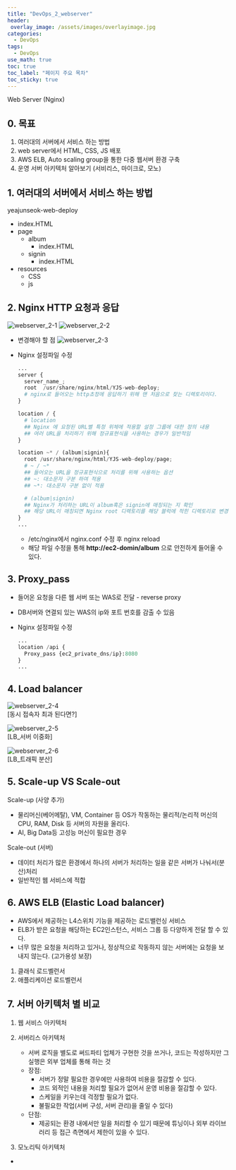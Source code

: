 ```yaml
---
title: "DevOps_2_webserver"
header:
 overlay_image: /assets/images/overlayimage.jpg
categories:
  - DevOps
tags:
  - DevOps
use_math: true
toc: true
toc_label: "페이지 주요 목차"
toc_sticky: true
---
```

Web Server (Nginx)

## 0. 목표
1. 여러대의 서버에서 서비스 하는 방법
2. web server에서 HTML, CSS, JS 배포
3. AWS ELB, Auto scaling group을 통한 다중 웹서버 환경 구축
4. 운영 서버 아키텍처 알아보기 (서비리스, 마이크로, 모노)

## 1. 여러대의 서버에서 서비스 하는 방법  

yeajunseok-web-deploy
- index.HTML         
- page                
  - album          
    - index.HTML     
  - signin           
    - index.HTML    
- resources         
  - CSS  
  - js  

## 2. Nginx HTTP 요청과 응답
![webserver_2-1](/assets/images/day2.jpg)
![webserver_2-2](/assets/images/2주차-2.png)

* 변경해야 할 점
![webserver_2-3](/assets/images/2주차-3.png)

* Nginx 설정파일 수정  
  ```python
  ...
  server {
    server_name_;
    root  /usr/share/nginx/html/YJS-web-deploy;
    # nginx로 들어오는 http쵸정에 응답하기 위해 맨 처음으로 찾는 디렉토리이다.
  }

  location / {
    # location
    ## Nginx 에 요청된 URL별 특정 위체에 적용할 설정 그룹에 대한 정의 내용
    ## 여러 URL을 처리하기 위해 정규표현식을 사용하는 경우가 일반적임
  }

  location ~* / (album|signin){
    root /usr/share/nginx/html/YJS-web-deploy/page;
    # ~ / ~*
    ## 들어오는 URL을 정규표현식으로 처리를 위해 사용하는 옵션
    ## ~: 대소문자 구분 하여 적용
    ## ~*: 대소문자 구분 없이 적용

    # (album|signin)
    ## Nginx가 처리하는 URL이 album혹은 signin에 매칭되는 지 확인
    ## 해당 URL이 매칭되면 Nginx root 디렉토리를 해당 블럭에 적힌 디렉토리로 변경
  }
  ...
  ```
  - /etc/nginx에서 nginx.conf 수정 후 nginx reload
  - 해당 파일 수정을 통해 **http://ec2-domin/album** 으로 안전하게 들어올 수 있다.



## 3. Proxy_pass
* 들어온 요청을 다른 웹 서버 또는 WAS로 전달 - reverse proxy
* DB서버와 연결되 있는 WAS의 ip와 포트 번호를 감출 수 있음
* Nginx 설정파일 수정  

  ```python
  ...
  location /api {
    Proxy_pass {ec2_private_dns/ip}:8080
  }
  ...
  ```

## 4. Load balancer
![webserver_2-4](/assets/images/2주차-4.png)  
[동시 접속자 최과 된다면?]  

![webserver_2-5](/assets/images/2주차-5.png)  
[LB_서버 이중화]  

![webserver_2-6](/assets/images/2주차-6.png)  
[LB_트래픽 분산]  

## 5. Scale-up VS Scale-out
Scale-up (사양 추가)  
- 물리머신(베어메탈), VM, Container 등 OS가 작동하는 물리적/논리적 머신의 CPU, RAM, Disk 등 서버의 자원을 올리다.
- AI, Big Data등 고성능 머신이 필요한 경우  

Scale-out (서버)
- 데이터 처리가 많은 환경에서 하나의 서버가 처리하는 일을 같은 서버가 나눠서(분산)처리
- 일반적인 웹 서비스에 적합  
  
## 6. AWS ELB (Elastic Load balancer)
- AWS에서 제공하는 L4스위치 기능을 제공하는 로드밸런싱 서비스
- ELB가 받은 요청을 해당하는 EC2인스턴스, 서비스 그룹 등 다양하게 전달 할 수 있다.
- 너무 많은 요청을 처리하고 있거나, 정상적으로 작동하지 않는 서버에는 요청을 보내지 않는다. (고가용성 보장)

1. 클래식 로드벨런서
2. 애플리케이션 로드벨런서

## 7. 서버 아키텍처 별 비교
1. 웹 서비스 아키텍처
2. 서버리스 아키텍처
   - 서버 로직을 별도로 써드파티 업체가 구현한 것을 쓰거나, 코드는 작성하지만 그 실행은 외부 업체를 통해 하는 것
   - 장점:
     - 서버가 정말 필요한 경우에만 사용하여 비용을 절감할 수 있다.
     - 코드 외적인 내용을 처리할 필요가 없어서 운영 비용을 절감할 수 있다.
     - 스케일을 키우는데 걱정할 필요가 없다.
     - 불필요한 작업(서버 구성, 서버 관리)을 줄일 수 있다)
   - 단점:
     - 제공되는 환경 내에서만 일을 처리할 수 있기 때문에 튜닝이나 외부 라이브러리 등 접근 측면에서 제한이 있을 수 있다.
  
3. 모노리틱 아키텍처
- 